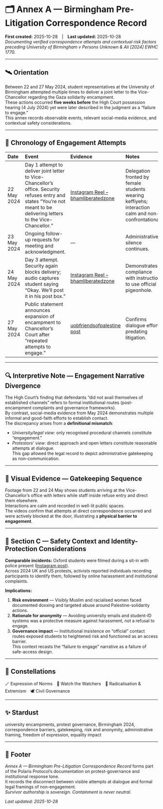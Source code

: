 # 🗂️ Annex A — Birmingham Pre-Litigation Correspondence Record  
**First created:** 2025-10-28 | **Last updated:** 2025-10-28  
*Documenting verified correspondence attempts and contextual risk factors preceding* *University of Birmingham v Persons Unknown & Ali [2024] EWHC 1770.*

---

## 🛰️ Orientation  
Between 22 and 27 May 2024, student representatives at the University of Birmingham attempted multiple times to deliver a joint letter to the Vice-Chancellor regarding the Gaza solidarity encampment.  
These actions occurred **five weeks before** the High Court possession hearing (4 July 2024) yet were later described in the judgment as a “failure to engage.”  
This annex records observable events, relevant social-media evidence, and contextual safety considerations.

---

## 📆 Chronology of Engagement Attempts  

| Date | Event | Evidence | Notes |  
|:--|:--|:--|:--|  
| 22 May 2024 | Day 1 attempt to deliver joint letter to Vice-Chancellor’s office. Security refuses entry and states “You’re not meant to be delivering letters to the Vice-Chancellor.” | [Instagram Reel – bhamliberatedzone](https://www.instagram.com/reel/C7P-AOLIq4n/?igsh=MW04em9uMWlzYzN4dQ==) | Delegation fronted by female students wearing keffiyehs; interaction calm and non-confrontational. |  
| 23 May 2024 | Ongoing follow-up requests for meeting and acknowledgment. | — | Administrative silence continues. |  
| 24 May 2024 | Day 3 attempt. Security again blocks delivery; audio captures student saying “Okay. We’ll post it in his post box.” | [Instagram Reel – bhamliberatedzone](https://www.instagram.com/reel/C7Z8kEuo7RN/?igsh=MTMzaHB3cmRzcHg1MA==) | Demonstrates compliance with instruction to use official pigeonhole. |  
| 27 May 2024 | Public statement announces expansion of encampment to Chancellor’s Court after “repeated attempts to engage.” | [uobfriendsofpalestine post](https://www.instagram.com/p/C7T1DSpo0zO/?igsh=MXNuMzBueTRjeXhq) | Confirms dialogue efforts predating litigation. |  

---

## 🔍 Interpretive Note — Engagement Narrative Divergence  
The High Court’s finding that defendants “did not avail themselves of established channels” refers to formal institutional routes (post-encampment complaints and governance frameworks).  
By contrast, social-media evidence from May 2024 demonstrates multiple informal and good-faith efforts to establish contact.  
The discrepancy arises from a **definitional mismatch**:  
- *University/legal view:* only recognised procedural channels constitute “engagement.”  
- *Protestors’ view:* direct approach and open letters constitute reasonable attempts at dialogue.  
This gap allowed the legal record to depict administrative gatekeeping as non-communication.

---

## 🎥 Visual Evidence — Gatekeeping Sequence  
Footage from 22 and 24 May shows students arriving at the Vice-Chancellor’s office with letters while staff inside refuse entry and direct them elsewhere.  
Interactions are calm and recorded in well-lit public spaces.  
The videos confirm that attempts at direct correspondence occurred and were actively blocked at the door, illustrating a **physical barrier to engagement**.

---

## 🧭 Section C — Safety Context and Identity-Protection Considerations  

**Comparable incidents:** Oxford students were filmed during a sit-in with police present ([Instagram post](https://www.instagram.com/p/C7T1DSpo0zO/?igsh=MXNuMzBueTRjeXhq)).  
Across 2024 UK and US protests, activists reported individuals recording participants to identify them, followed by online harassment and institutional complaints.

**Implications:**  
1. **Risk environment** — Visibly Muslim and racialised women faced documented doxxing and targeted abuse around Palestine-solidarity actions.  
2. **Rationale for anonymity** — Avoiding university emails and student-ID systems was a protective measure against harassment, not a refusal to engage.  
3. **Governance impact** — Institutional insistence on “official” contact routes exposed students to heightened risk and functioned as an access barrier.   
  This context recasts the “failure to engage” narrative as a failure of safe-access design.

---

## 🌌 Constellations  
🪄 Expression of Norms 🧿 Watch the Watchers 🪬 Radicalisation & Extremism 🕊️ Civil Governance  

---

## ✨ Stardust  
university encampments, protest governance, Birmingham 2024, correspondence barriers, gatekeeping, risk and anonymity, administrative framing, freedom of expression, equality impact  

---

## 🏮 Footer  
*Annex A — Birmingham Pre-Litigation Correspondence Record* forms part of the Polaris Protocol’s documentation on protest-governance and institutional response tone.  
It records the disconnect between visible attempts at dialogue and formal legal framings of non-engagement.  
*Survivor authorship is sovereign. Containment is never neutral.*  

_Last updated: 2025-10-28_
